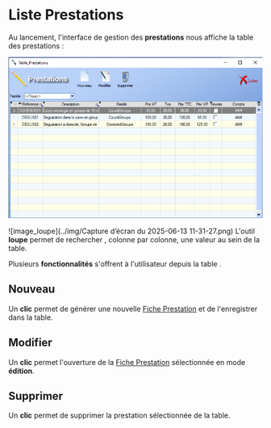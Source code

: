 # Liste Prestations



Au lancement, l'interface de gestion des **prestations** nous affiche la table des prestations : 

![image-20250613110104305](../img/image-20250613110104305.png)



![image_loupe](../img/Capture d’écran du 2025-06-13 11-31-27.png)  L'outil **loupe** permet de rechercher , colonne par colonne, une valeur au sein de la table.



Plusieurs **fonctionnalités** s'offrent à l'utilisateur depuis la table .



## Nouveau



Un **clic** permet de générer une nouvelle [Fiche Prestation](fichePrestations.md) et de l'enregistrer dans la table.



## Modifier



Un **clic** permet l'ouverture de la [Fiche Prestation](fichePrestations.md) sélectionnée en mode **édition**.



## Supprimer



Un **clic** permet de supprimer la prestation sélectionnée de la table.
